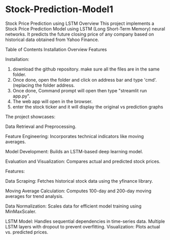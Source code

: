 # Stock-Prediction-Model1

Stock Price Prediction using LSTM
Overview
This project implements a Stock Price Prediction Model using LSTM (Long Short-Term Memory) neural networks. It predicts the future closing price of any company based on historical data obtained from Yahoo Finance.

Table of Contents
Installation
Overview
Features


Installation:
1. download the github repository. make sure all the files are in the same folder.
2. Once done, open the folder and click on address bar and type 'cmd'.(replacing the folder address.
3. Once done, Command prompt will open then type "streamlit run app.py".
4. The web app will open in the browser.
5. enter the stock ticker and it will display the original vs prediction graphs

The project showcases:

Data Retrieval and Preprocessing.

Feature Engineering: Incorporates technical indicators like moving averages.

Model Development: Builds an LSTM-based deep learning model.

Evaluation and Visualization: Compares actual and predicted stock prices.

Features:

Data Scraping: Fetches historical stock data using the yfinance library.

Moving Average Calculation: Computes 100-day and 200-day moving averages for trend analysis.

Data Normalization: Scales data for efficient model training using MinMaxScaler.

LSTM Model:
Handles sequential dependencies in time-series data.
Multiple LSTM layers with dropout to prevent overfitting.
Visualization:
Plots actual vs. predicted prices.



